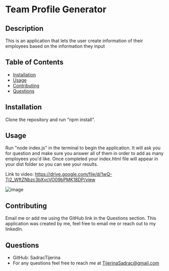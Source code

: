# Team Profile Generator

## Description

This is an application that lets the user create information of their employees based on the information they input

## Table of Contents

- [Installation](#installation)
- [Usage](#installation)
- [Contributing](#contributing)
- [Questions](#questions)

## Installation

Clone the repository and run "npm install".

## Usage

Run "node index.js" in the terminal to begin the application. It will ask you for question and make sure you answer all of them in order to add as many employees you'd like. Once completed your index.html file will appear in your dist folder so you can see your results.

Link to video: https://drive.google.com/file/d/1wQ-Tj2_WftZNbzc3bXvcVO09bPMK18DP/view

![image](https://user-images.githubusercontent.com/20524736/120138866-f7b7aa00-c19c-11eb-860b-2204dc57073f.png)

## Contributing

Email me or add me using the GitHub link in the Questions section.
This application was created by me, feel free to email me or reach out to my linkedIn.

## Questions

- GitHub: SadracTijerina
- For any questions feel free to reach me at TijerinaSadrac@gmail.com
